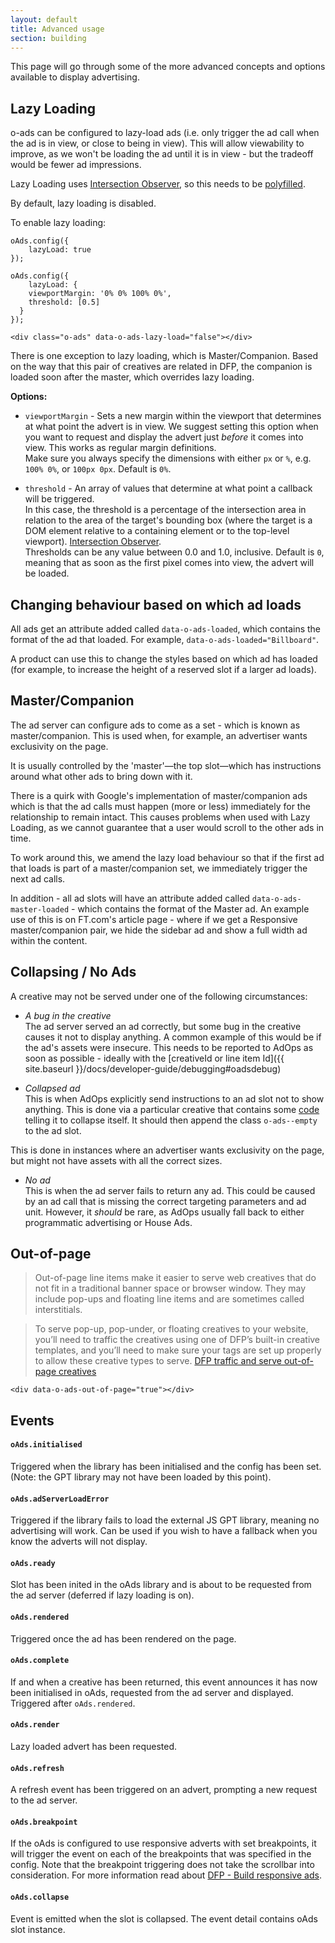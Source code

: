 ```yaml
---
layout: default
title: Advanced usage
section: building
---
```


This page will go through some of the more advanced concepts and options available to display advertising.

## Lazy Loading

o-ads can be configured to lazy-load ads (i.e. only trigger the ad call when the ad is in view, or close to being in view). This will allow viewability to improve, as we won't be loading the ad until it is in view - but the tradeoff would be fewer ad impressions.

Lazy Loading uses [Intersection Observer](https://github.com/WICG/IntersectionObserver), so this needs to be [polyfilled](https://cdn.polyfill.io).

By default, lazy loading is disabled.

To enable lazy loading:

```
oAds.config({
	lazyLoad: true
});

oAds.config({
	lazyLoad: {
    viewportMargin: '0% 0% 100% 0%',
    threshold: [0.5]
  }
});

<div class="o-ads" data-o-ads-lazy-load="false"></div>
```

There is one exception to lazy loading, which is Master/Companion. Based on the way that this pair of creatives are related in DFP, the companion is loaded soon after the master, which overrides lazy loading.

**Options:**

* `viewportMargin` - Sets a new margin within the viewport that determines at what point the advert is in view. We suggest setting this option when you want to request and display the advert just _before_ it comes into view. This works as regular margin definitions.   
Make sure you always specify the dimensions with either `px` or `%`, e.g. `100% 0%`, or `100px 0px`. Default is `0%`.

* `threshold` - An array of values that determine at what point a callback will be triggered.  
 In this case, the threshold is a percentage of the intersection area in relation to the area of the target's bounding box (where the target is a DOM element relative to a containing element or to the top-level viewport). [Intersection Observer](https://wicg.github.io/IntersectionObserver/#dom-intersectionobserver-intersectionobserver).  
 Thresholds can be any value between 0.0 and 1.0, inclusive. Default is `0`, meaning that as soon as the first pixel comes into view, the advert will be loaded.


## Changing behaviour based on which ad loads

All ads get an attribute added called `data-o-ads-loaded`, which contains the format of the ad that loaded. For example, `data-o-ads-loaded="Billboard"`.

A product can use this to change the styles based on which ad has loaded (for example, to increase the height of a reserved slot if a larger ad loads).

## Master/Companion

The ad server can configure ads to come as a set - which is known as master/companion. This is used when, for example, an advertiser wants exclusivity on the page.

It is usually controlled by the 'master'—the top slot—which has instructions around what other ads to bring down with it.

There is a quirk with Google's implementation of master/companion ads which is that the ad calls must happen (more or less) immediately for the relationship to remain intact. This causes problems when used with Lazy Loading, as we cannot guarantee that a user would scroll to the other ads in time.

To work around this, we amend the lazy load behaviour so that if the first ad that loads is part of a master/companion set, we immediately trigger the next ad calls.

In addition - all ad slots will have an attribute added called `data-o-ads-master-loaded` - which contains the format of the Master ad. An example use of this is on FT.com's article page - where if we get a Responsive master/companion pair, we hide the sidebar ad and show a full width ad within the content.

## Collapsing / No Ads

A creative may not be served under one of the following circumstances:

* _A bug in the creative_  
The ad server served an ad correctly, but some bug in the creative causes it not to display anything. A common example of this would be if the ad's assets were insecure. This needs to be reported to AdOps as soon as possible - ideally with the [creativeId or line item Id]({{ site.baseurl }}/docs/developer-guide/debugging#oadsdebug)

* _Collapsed ad_  
This is when AdOps explicitly send instructions to an ad slot not to show anything. This is done via a particular creative that contains some [code](https://github.com/Financial-Times/o-ads-embed) telling it to collapse itself. It should then append the class `o-ads--empty` to the ad slot.

This is done in instances where an advertiser wants exclusivity on the page, but might not have assets with all the correct sizes.

* _No ad_  
This is when the ad server fails to return any ad. This could be caused by an ad call that is missing the correct targeting parameters and ad unit. However, it _should_ be rare, as AdOps usually fall back to either programmatic advertising or House Ads.

## Out-of-page
 > Out-of-page line items make it easier to serve web creatives that do not fit in a traditional banner space or browser window. They may include pop-ups and floating line items and are sometimes called interstitials.  

 >To serve pop-up, pop-under, or floating creatives to your website, you’ll need to traffic the creatives using one of DFP’s built-in creative templates, and you’ll need to make sure your tags are set up properly to allow these creative types to serve.
 [DFP traffic and serve out-of-page creatives](https://support.google.com/dfp_premium/answer/1154352?hl=en)

```
<div data-o-ads-out-of-page="true"></div>
```

## Events

#### `oAds.initialised`
Triggered when the library has been initialised and the config has been set. (Note: the GPT library may not have been loaded by this point).

#### `oAds.adServerLoadError`
Triggered if the library fails to load the external JS GPT library, meaning no advertising will work. Can be used if you wish to have a fallback when you know the adverts will not display.

#### `oAds.ready`
Slot has been inited in the oAds library and is about to be requested from the ad server (deferred if lazy loading is on).

#### `oAds.rendered`
Triggered once the ad has been rendered on the page.

#### `oAds.complete`
If and when a creative has been returned, this event announces it has now been initialised in oAds, requested from the ad server and displayed. Triggered after `oAds.rendered`.

#### `oAds.render`
Lazy loaded advert has been requested.

#### `oAds.refresh`
A refresh event has been triggered on an advert, prompting a new request to the ad server.

#### `oAds.breakpoint`
If the oAds is configured to use responsive adverts with set breakpoints, it will trigger the event on each of the breakpoints that was specified in the config. Note that the breakpoint triggering does not take the scrollbar into consideration. For more information read about [DFP - Build responsive ads](https://support.google.com/dfp_premium/answer/3423562?hl=en).

#### `oAds.collapse`
Event is emitted when the slot is collapsed. The event detail contains oAds slot instance.
